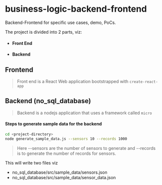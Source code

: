 # business-logic-backend-frontend
Backend-Frontend for specific use cases, demo, PoCs.

The project is divided into 2 parts, viz:

- #### Front End
- #### Backend

## Frontend

> Front end is a React Web application bootstrapped with `create-react-app`

## Backend (no_sql_database)

> Backend is a nodejs application that uses a framework called `micro`

#### Steps to generate sample data for the backend

```bash
cd <project-directory>
node generate_sample_data.js --sensors 10 --records 1000
```

> Here --sensors are the number of sensors to generate and --records is to generate the number of records for sensors.

This will write two files viz

- no_sql_database/src/sample_data/sensors.json 
- no_sql_database/src/sample_data/sensor_data.json 
